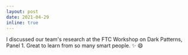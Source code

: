 ```yaml
---
layout: post
date: 2021-04-29
inline: true
---
```


I discussed our team's research at the FTC Workshop on Dark Patterns, Panel 1. Great to learn from so many smart people. :sparkles: :smile:
